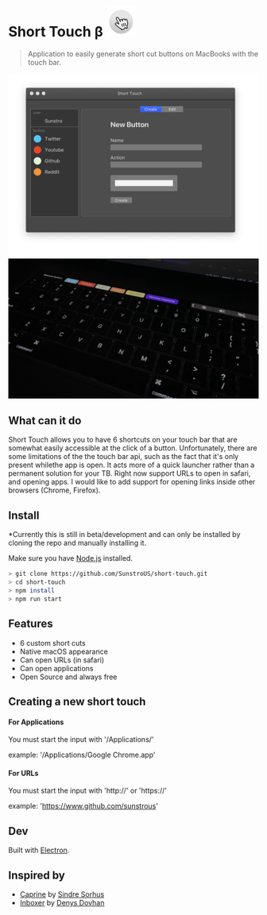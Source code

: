# Short Touch β <img src="media/icon.png" width="60">

> Application to easily generate short cut buttons on MacBooks with the touch bar.

<a href="https://github.com/SunstroUS/short-touch/releases">
	<img src="media/app-launch-update.png" width="846">
</a>

<a href="https://github.com/SunstroUS/short-touch/releases">
	<img src="media/app-launch-update-rp.jpg" width="846">
</a>

## What can it do

Short Touch allows you to have 6 shortcuts on your touch bar that are somewhat easily accessible at the click of a button. Unfortunately, there are some limitations of the the touch bar api, such as the fact that it's only present whilethe app is open. It acts more of a quick launcher rather than a permanent solution for your TB. Right now support URLs to open in safari, and opening apps. I would like to add support for opening links inside other browsers (Chrome, Firefox).

## Install

\*Currently this is still in beta/development and can only be installed by cloning the repo and manually installing it.

Make sure you have [Node.js](http://nodejs.org/) installed.

```sh
> git clone https://github.com/SunstroUS/short-touch.git
> cd short-touch
> npm install
> npm run start
```

## Features

- 6 custom short cuts
- Native macOS appearance
- Can open URLs (in safari)
- Can open applications
- Open Source and always free

## Creating a new short touch

#### For Applications

You must start the input with '/Applications/'

example: '/Applications/Google Chrome.app'

#### For URLs

You must start the input with 'http://' or 'https://'

example: 'https://www.github.com/sunstrous'

## Dev

Built with [Electron](https://electronjs.org).

## Inspired by

- [Caprine](https://github.com/sindresorhus/caprine) by [Sindre Sorhus](https://github.com/sindresorhus)
- [Inboxer](https://github.com/denysdovhan/inboxer) by [Denys Dovhan](https://github.com/denysdovhan)
